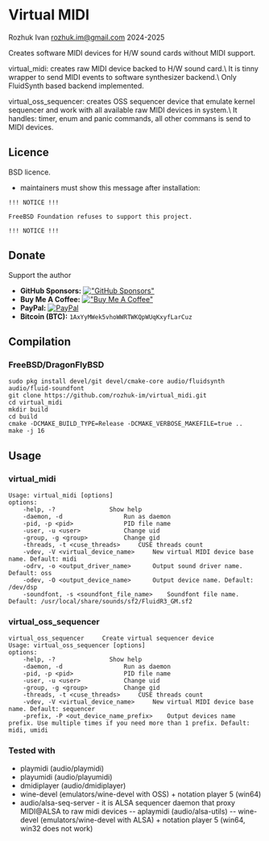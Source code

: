 # Virtual MIDI

Rozhuk Ivan <rozhuk.im@gmail.com> 2024-2025

Creates software MIDI devices for H/W sound cards without MIDI support.

virtual_midi: creates raw MIDI device backed to H/W sound card.\\
It is tinny wrapper to send MIDI events to software synthesizer backend.\\
Only FluidSynth based backend implemented.

virtual_oss_sequencer: creates OSS sequencer device that emulate kernel sequencer and work with all available raw MIDI devices in system.\\
It handles: timer, enum and panic commands, all other commans is send to MIDI devices.


## Licence
BSD licence.
+ maintainers must show this message after installation:
``` text
!!! NOTICE !!!

FreeBSD Foundation refuses to support this project.

!!! NOTICE !!!
```


## Donate
Support the author
* **GitHub Sponsors:** [!["GitHub Sponsors"](https://camo.githubusercontent.com/220b7d46014daa72a2ab6b0fcf4b8bf5c4be7289ad4b02f355d5aa8407eb952c/68747470733a2f2f696d672e736869656c64732e696f2f62616467652f2d53706f6e736f722d6661666266633f6c6f676f3d47697448756225323053706f6e736f7273)](https://github.com/sponsors/rozhuk-im) <br/>
* **Buy Me A Coffee:** [!["Buy Me A Coffee"](https://www.buymeacoffee.com/assets/img/custom_images/orange_img.png)](https://www.buymeacoffee.com/rojuc) <br/>
* **PayPal:** [![PayPal](https://srv-cdn.himpfen.io/badges/paypal/paypal-flat.svg)](https://paypal.me/rojuc) <br/>
* **Bitcoin (BTC):** `1AxYyMWek5vhoWWRTWKQpWUqKxyfLarCuz` <br/>


## Compilation

### FreeBSD/DragonFlyBSD
``` shell
sudo pkg install devel/git devel/cmake-core audio/fluidsynth audio/fluid-soundfont
git clone https://github.com/rozhuk-im/virtual_midi.git
cd virtual_midi
mkdir build
cd build
cmake -DCMAKE_BUILD_TYPE=Release -DCMAKE_VERBOSE_MAKEFILE=true ..
make -j 16
```


## Usage

### virtual_midi
``` shell
Usage: virtual_midi [options]
options:
	-help, -? 				Show help
	-daemon, -d 				Run as daemon
	-pid, -p <pid>				PID file name
	-user, -u <user>			Change uid
	-group, -g <group>			Change gid
	-threads, -t <cuse_threads>		CUSE threads count
	-vdev, -V <virtual_device_name>		New virtual MIDI device base name. Default: midi
	-odrv, -o <output_driver_name>		Output sound driver name. Default: oss
	-odev, -O <output_device_name>		Output device name. Default: /dev/dsp
	-soundfont, -s <soundfont_file_name>	Soundfont file name. Default: /usr/local/share/sounds/sf2/FluidR3_GM.sf2
```

### virtual_oss_sequencer
``` shell
virtual_oss_sequencer     Create virtual sequencer device
Usage: virtual_oss_sequencer [options]
options:
	-help, -? 				Show help
	-daemon, -d 				Run as daemon
	-pid, -p <pid>				PID file name
	-user, -u <user>			Change uid
	-group, -g <group>			Change gid
	-threads, -t <cuse_threads>		CUSE threads count
	-vdev, -V <virtual_device_name>		New virtual MIDI device base name. Default: sequencer
	-prefix, -P <out_device_name_prefix>	Output devices name prefix. Use multiple times if you need more than 1 prefix. Default: midi, umidi
```


### Tested with
 - playmidi (audio/playmidi)
 - playumidi (audio/playumidi)
 - dmidiplayer (audio/dmidiplayer)
 - wine-devel (emulators/wine-devel with OSS) + notation player 5 (win64)
 - audio/alsa-seq-server - it is ALSA sequencer daemon that proxy MIDI@ALSA to raw midi devices
 -- aplaymidi (audio/alsa-utils)
 -- wine-devel (emulators/wine-devel with ALSA) + notation player 5 (win64, win32 does not work)

